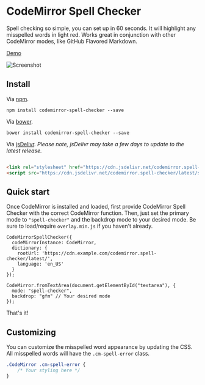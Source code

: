 # CodeMirror Spell Checker

Spell checking so simple, you can set up in 60 seconds. It will highlight any misspelled words in light red. Works great
in conjunction with other CodeMirror modes, like GitHub Flavored Markdown.

[Demo](http://nextstepwebs.github.io/codemirror-spell-checker/)

![Screenshot](http://i.imgur.com/7yb5Nne.png)

## Install

Via [npm](https://www.npmjs.com/package/codemirror-spell-checker).

```
npm install codemirror-spell-checker --save
```

Via [bower](https://www.bower.io).

```
bower install codemirror-spell-checker --save
```

Via [jsDelivr](https://www.jsdelivr.com/projects/codemirror.spell-checker). _Please note, jsDelivr may take a few days
to update to the latest release._

```HTML

<link rel="stylesheet" href="https://cdn.jsdelivr.net/codemirror.spell-checker/latest/spell-checker.min.css">
<script src="https://cdn.jsdelivr.net/codemirror.spell-checker/latest/spell-checker.min.js"></script>
```

## Quick start

Once CodeMirror is installed and loaded, first provide CodeMirror Spell Checker with the correct CodeMirror function.
Then, just set the primary mode to `"spell-checker"` and the backdrop mode to your desired mode. Be sure to
load/require `overlay.min.js` if you haven't already.

```JS
CodeMirrorSpellChecker({
  codeMirrorInstance: CodeMirror,
  dictionary: {
    rootUrl: 'https://cdn.example.com/codemirror.spell-checker/latest/',
    language: 'en_US'
  }
});

CodeMirror.fromTextArea(document.getElementById("textarea"), {
  mode: "spell-checker",
  backdrop: "gfm" // Your desired mode
});
```

That's it!

## Customizing

You can customize the misspelled word appearance by updating the CSS. All misspelled words will have
the `.cm-spell-error` class.

```CSS
.CodeMirror .cm-spell-error {
    /* Your styling here */
}
```
